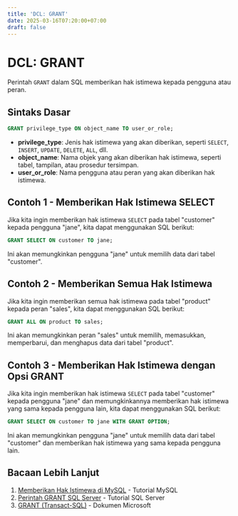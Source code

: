 ```yaml
---
title: 'DCL: GRANT'
date: 2025-03-16T07:20:00+07:00
draft: false
---
```


# DCL: GRANT

Perintah `GRANT` dalam SQL memberikan hak istimewa kepada pengguna atau peran.

## Sintaks Dasar

```sql
GRANT privilege_type ON object_name TO user_or_role;
```

- **privilege_type**: Jenis hak istimewa yang akan diberikan, seperti `SELECT`, `INSERT`, `UPDATE`, `DELETE`, `ALL`, dll.
- **object_name**: Nama objek yang akan diberikan hak istimewa, seperti tabel, tampilan, atau prosedur tersimpan.
- **user_or_role**: Nama pengguna atau peran yang akan diberikan hak istimewa.

## Contoh 1 - Memberikan Hak Istimewa SELECT

Jika kita ingin memberikan hak istimewa `SELECT` pada tabel "customer" kepada pengguna "jane", kita dapat menggunakan SQL berikut:

```sql
GRANT SELECT ON customer TO jane;
```

Ini akan memungkinkan pengguna "jane" untuk memilih data dari tabel "customer".

## Contoh 2 - Memberikan Semua Hak Istimewa

Jika kita ingin memberikan semua hak istimewa pada tabel "product" kepada peran "sales", kita dapat menggunakan SQL berikut:

```sql
GRANT ALL ON product TO sales;
```

Ini akan memungkinkan peran "sales" untuk memilih, memasukkan, memperbarui, dan menghapus data dari tabel "product".

## Contoh 3 - Memberikan Hak Istimewa dengan Opsi GRANT

Jika kita ingin memberikan hak istimewa `SELECT` pada tabel "customer" kepada pengguna "jane" dan memungkinkannya memberikan hak istimewa yang sama kepada pengguna lain, kita dapat menggunakan SQL berikut:

```sql
GRANT SELECT ON customer TO jane WITH GRANT OPTION;
```

Ini akan memungkinkan pengguna "jane" untuk memilih data dari tabel "customer" dan memberikan hak istimewa yang sama kepada pengguna lain.

## Bacaan Lebih Lanjut

1. [Memberikan Hak Istimewa di MySQL](https://www.mysqltutorial.org/mysql-grant.aspx) - Tutorial MySQL
2. [Perintah GRANT SQL Server](https://www.sqlservertutorial.net/sql-server-security/sql-server-grant/) - Tutorial SQL Server
3. [GRANT (Transact-SQL)](https://docs.microsoft.com/en-us/sql/t-sql/statements/grant-transact-sql?view=sql-server-ver15) - Dokumen Microsoft
